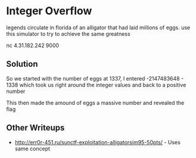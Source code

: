 # Integer Overflow

legends circulate in florida of an alligator that had laid millions of eggs. use this simulator to try to achieve the same greatness

nc 4.31.182.242 9000

## Solution

So we started with the number of eggs at 1337, I entered -2147483648 - 1338 which took us right around the integer values and back to a positive number

This then made the amound of eggs a massive number and revealed the flag

## Other Writeups
* http://err0r-451.ru/sunctf-exploitation-alligatorsim95-50pts/ - Uses same concept
